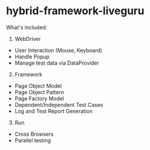 # hybrid-framework-liveguru
What's included:
1. WebDriver
- User Interaction (Mouse, Keyboard)
- Handle Popup
- Manage test data via DataProvider
2. Framework
- Page Object Model
- Page Object Pattern
- Page Factory Model
- Dependent/Independent Test Cases
- Log and Test Report Generation
3. Run
- Cross Browsers
- Parallel testing
